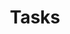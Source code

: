 ---
layout: tasks-status
template-title: Tasks status
template-description: Collection of tasks with search bar, filter, metadata, user avatars, and tag features. 
title: Tasks
description: Collection of tasks with search bar, filter, metadata, user avatars, and tag features. 
source-domain: PRP intake questionnaire
source-url: http://cbprs.org/wp-content/uploads/2020/08/PRP-Intake-Questionnaire.pdf
figma:
collection:
   - title: "1: Implement an information security policy"
     items:
       - Comment by Erika Spoon
       - 3 hours ago
     image-source: https://github.com/Bixal/rrt-content/blob/main/assets/img/headshot-1.jpeg?raw=true
     status: Not Started
   - title: "2: Physical, technical and administrative safeguards"
     items:
       - Status update by Ben Cunningham
       - 4 days ago
     image-source: https://github.com/Bixal/rrt-content/blob/main/assets/img/headshot-2.jpeg?raw=true
     status: Revision Needed
   - title: "3: Employee awareness"
     items:
       - File upload by Jamie Lee
       - 1 hour ago
     image-source: https://github.com/Bixal/rrt-content/blob/main/assets/img/headshot-3.jpeg?raw=true
     status: Ready for Review
   - title: "4: Implement measures to detect, prevent, and respond to security failures related to personal information"
     items:
       - Comment by Ben Cunningham
       - 1 hour ago
     image-source: https://github.com/Bixal/rrt-content/blob/main/assets/img/headshot-2.jpeg?raw=true
     status: Approved
   - title: "5: Procedures in place to test the effectiveness of the safeguards referred in the previous question"
     items:
       - Comment by Ben Cunningham
       - 6 hours ago
     image-source: https://github.com/Bixal/rrt-content/blob/main/assets/img/headshot-2.jpeg?raw=true
     status: Revision Needed
   - title: "6: Notify the controller of occurrences of a breach of the privacy or security of their organization’s personal information"
     items:
       - Comment by Erika Spoon
       - 1 hour ago
     image-source: https://github.com/Bixal/rrt-content/blob/main/assets/img/headshot-1.jpeg?raw=true
     status: Completed
   - title: "7: Secure disposal or return of personal information when instructed by the controller or upon termination of the relationship with the controller"
     items:
       - Comment by Ben Cunningham
       - 2 days ago
     image-source: https://github.com/Bixal/rrt-content/blob/main/assets/img/headshot-2.jpeg?raw=true
     status: Approved
   - title: "8: Compliance with instructions related to processing personal information"
     items:
       - Comment by Erika Spoon
       - 30 mins ago
     image-source: https://github.com/Bixal/rrt-content/blob/main/assets/img/headshot-1.jpeg?raw=true
     status: Ready for Review
   - title: "9: Procedures in place to delete, update, and correct information"
     items:
       - Comment by Jamie Lee
       - 7 days ago
     image-source: https://github.com/Bixal/rrt-content/blob/main/assets/img/headshot-3.jpeg?raw=true
     status: Ready for Review
   - title: "10: Notify the controller of your engagement of subprocessors"
     items:
       - File upload by Jamie Lee
       - 1 hour ago
     image-source: https://github.com/Bixal/rrt-content/blob/main/assets/img/headshot-3.jpeg?raw=true
     status: Completed
---